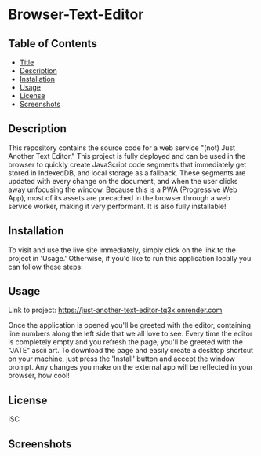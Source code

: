# Browser-Text-Editor
## Table of Contents
- [Title](#title)
- [Description](#description)
- [Installation](#installation)
- [Usage](#usage)
- [License](#license)
- [Screenshots](#screenshots)
## Description
This repository contains the source code for a web service "(not) Just Another Text Editor." This project is fully deployed and can be used in the browser to quickly create JavaScript code segments that immediately get stored in IndexedDB, and local storage as a fallback. These segments are updated with every change on the document, and when the user clicks away unfocusing the window. Because this is a PWA (Progressive Web App), most of its assets are precached in the browser through a web service worker, making it very performant. It is also fully installable! 
## Installation
To visit and use the live site immediately, simply click on the link to the project in 'Usage.' Otherwise, if you'd like to run this application locally you can follow these steps:
## Usage

Link to project: https://just-another-text-editor-tq3x.onrender.com

Once the application is opened you'll be greeted with the editor, containing line numbers along the left side that we all love to see. Every time the editor is completely empty and you refresh the page, you'll be greeted with the "JATE" ascii art. To download the page and easily create a desktop shortcut on your machine, just press the 'Install' button and accept the window prompt. Any changes you make on the external app will be reflected in your browser, how cool!
## License
ISC
## Screenshots

